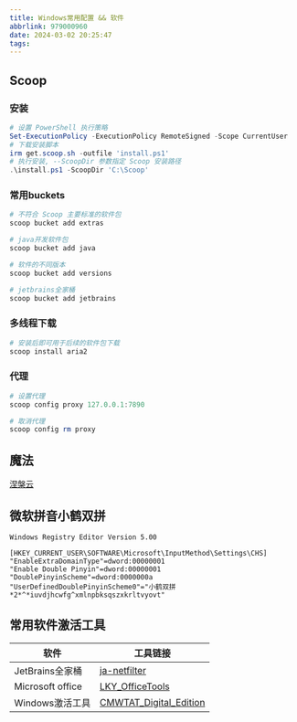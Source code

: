 ```yaml
---
title: Windows常用配置 && 软件
abbrlink: 979000960
date: 2024-03-02 20:25:47
tags:
---
```


## Scoop

### 安装

```powershell
# 设置 PowerShell 执行策略
Set-ExecutionPolicy -ExecutionPolicy RemoteSigned -Scope CurrentUser
# 下载安装脚本
irm get.scoop.sh -outfile 'install.ps1'
# 执行安装, --ScoopDir 参数指定 Scoop 安装路径
.\install.ps1 -ScoopDir 'C:\Scoop'
```

### 常用buckets

```powershell
# 不符合 Scoop 主要标准的软件包
scoop bucket add extras

# java开发软件包
scoop bucket add java

# 软件的不同版本
scoop bucket add versions

# jetbrains全家桶
scoop bucket add jetbrains
```

### 多线程下载

```powershell
# 安装后即可用于后续的软件包下载
scoop install aria2
```

### 代理

```powershell
# 设置代理
scoop config proxy 127.0.0.1:7890

# 取消代理
scoop config rm proxy
```

## 魔法

[涅槃云](https://theme.revival.baby/register?code=7Fk5teeZ)

## 微软拼音小鹤双拼

```reg
Windows Registry Editor Version 5.00

[HKEY_CURRENT_USER\SOFTWARE\Microsoft\InputMethod\Settings\CHS]
"EnableExtraDomainType"=dword:00000001
"Enable Double Pinyin"=dword:00000001
"DoublePinyinScheme"=dword:0000000a
"UserDefinedDoublePinyinScheme0"="小鹤双拼*2*^*iuvdjhcwfg^xmlnpbksqszxkrltvyovt"
```

## 常用软件激活工具

| 软件 | 工具链接 |
|-----------------|-----------------|
| JetBrains全家桶 | [ja-netfilter](https://zhile.io/2021/11/29/ja-netfilter-javaagent-lib.html) |
| Microsoft office | [LKY_OfficeTools](https://github.com/OdysseusYuan/LKY_OfficeTools) |
| Windows激活工具 | [CMWTAT_Digital_Edition](https://github.com/TGSAN/CMWTAT_Digital_Edition) |
